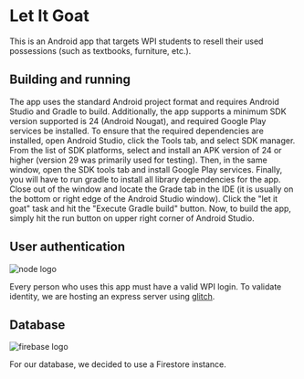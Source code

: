 # Let It Goat
This is an Android app that targets WPI students to resell their used possessions (such as textbooks, furniture, etc.).

## Building and running

The app uses the standard Android project format and requires Android Studio and Gradle to build. Additionally, the app supports a minimum 
SDK version supported is 24 (Android Nougat), and required Google Play services be installed. To ensure that the required dependencies are 
installed, open Android Studio, click the Tools tab, and select SDK manager. From the list of SDK platforms, select and install an APK version of
24 or higher (version 29 was primarily used for testing). Then, in the same window, open the SDK tools tab and install Google Play services.
Finally, you will have to run gradle to install all library dependencies for the app. Close out of the window and locate the Grade tab in the IDE 
(it is usually on the bottom or right edge of the Android Studio window). Click the "let it goat" task and hit the "Execute Gradle build" button.
Now, to build the app, simply hit the run button on upper right corner of Android Studio.


## User authentication
![node logo](https://d2eip9sf3oo6c2.cloudfront.net/tags/images/000/000/256/square_256/nodejslogo.png)

Every person who uses this app must have a valid WPI login. To validate identity, we are hosting an express server using [glitch](https://glitch.com/).

## Database
![firebase logo](https://huang-an-sheng.gallerycdn.vsassets.io/extensions/huang-an-sheng/firebase-web-app-snippets/1.1.6/1563878238121/Microsoft.VisualStudio.Services.Icons.Default)

For our database, we decided to use a Firestore instance.


